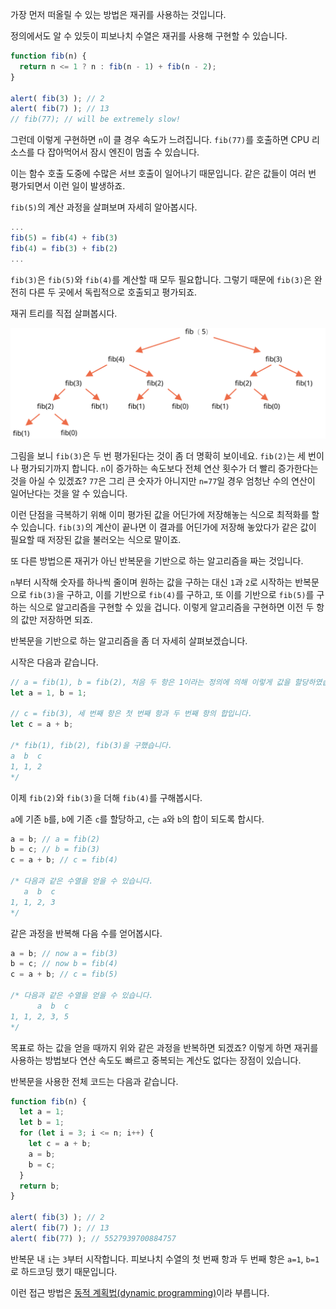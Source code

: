 가장 먼저 떠올릴 수 있는 방법은 재귀를 사용하는 것입니다.

정의에서도 알 수 있듯이 피보나치 수열은 재귀를 사용해 구현할 수 있습니다.

```js run
function fib(n) {
  return n <= 1 ? n : fib(n - 1) + fib(n - 2);
}

alert( fib(3) ); // 2
alert( fib(7) ); // 13
// fib(77); // will be extremely slow!
```

그런데 이렇게 구현하면 `n`이 클 경우 속도가 느려집니다. `fib(77)`를 호출하면 CPU 리소스를 다 잡아먹어서 잠시 엔진이 멈출 수 있습니다.

이는 함수 호출 도중에 수많은 서브 호출이 일어나기 때문입니다. 같은 값들이 여러 번 평가되면서 이런 일이 발생하죠.

`fib(5)`의 계산 과정을 살펴보며 자세히 알아봅시다.

```js no-beautify
...
fib(5) = fib(4) + fib(3)
fib(4) = fib(3) + fib(2)
...
```

`fib(3)`은 `fib(5)`와 `fib(4)`를 계산할 때 모두 필요합니다. 그렇기 때문에 `fib(3)`은 완전히 다른 두 곳에서 독립적으로 호출되고 평가되죠.

재귀 트리를 직접 살펴봅시다.

![fibonacci recursion tree](fibonacci-recursion-tree.svg)

그림을 보니 `fib(3)`은 두 번 평가된다는 것이 좀 더 명확히 보이네요. `fib(2)`는 세 번이나 평가되기까지 합니다. `n`이 증가하는 속도보다 전체 연산 횟수가 더 빨리 증가한다는 것을 아실 수 있겠죠? `77`은 그리 큰 숫자가 아니지만 `n=77`일 경우 엄청난 수의 연산이 일어난다는 것을 알 수 있습니다.

이런 단점을 극복하기 위해 이미 평가된 값을 어딘가에 저장해놓는 식으로 최적화를 할 수 있습니다. `fib(3)`의 계산이 끝나면 이 결과를 어딘가에 저장해 놓았다가 같은 값이 필요할 때 저장된 값을 불러오는 식으로 말이죠.

또 다른 방법으론 재귀가 아닌 반복문을 기반으로 하는 알고리즘을 짜는 것입니다.

`n`부터 시작해 숫자를 하나씩 줄이며 원하는 값을 구하는 대신 `1`과 `2`로 시작하는 반복문으로 `fib(3)`을 구하고, 이를 기반으로 `fib(4)`를 구하고, 또 이를 기반으로 `fib(5)`를 구하는 식으로 알고리즘을 구현할 수 있을 겁니다. 이렇게 알고리즘을 구현하면 이전 두 항의 값만 저장하면 되죠.

반복문을 기반으로 하는 알고리즘을 좀 더 자세히 살펴보겠습니다.

시작은 다음과 같습니다.

```js
// a = fib(1), b = fib(2), 처음 두 항은 1이라는 정의에 의해 이렇게 값을 할당하였습니다.
let a = 1, b = 1;

// c = fib(3), 세 번째 항은 첫 번째 항과 두 번째 항의 합입니다.
let c = a + b;

/* fib(1), fib(2), fib(3)을 구했습니다.
a  b  c
1, 1, 2
*/
```

이제 `fib(2)`와 `fib(3)`을 더해 `fib(4)`를 구해봅시다.

`a`에 기존 `b`를, `b`에 기존 `c`를 할당하고, `c`는 `a`와 `b`의 합이 되도록 합시다.

```js no-beautify
a = b; // a = fib(2)
b = c; // b = fib(3)
c = a + b; // c = fib(4)

/* 다음과 같은 수열을 얻을 수 있습니다.
   a  b  c
1, 1, 2, 3
*/
```

같은 과정을 반복해 다음 수를 얻어봅시다.

```js no-beautify
a = b; // now a = fib(3)
b = c; // now b = fib(4)
c = a + b; // c = fib(5)

/* 다음과 같은 수열을 얻을 수 있습니다.
      a  b  c
1, 1, 2, 3, 5
*/
```

목표로 하는 값을 얻을 때까지 위와 같은 과정을 반복하면 되겠죠? 이렇게 하면 재귀를 사용하는 방법보다 연산 속도도 빠르고 중복되는 계산도 없다는 장점이 있습니다.

반복문을 사용한 전체 코드는 다음과 같습니다.

```js run
function fib(n) {
  let a = 1;
  let b = 1;
  for (let i = 3; i <= n; i++) {
    let c = a + b;
    a = b;
    b = c;
  }
  return b;
}

alert( fib(3) ); // 2
alert( fib(7) ); // 13
alert( fib(77) ); // 5527939700884757
```

반복문 내 `i`는 `3`부터 시작합니다. 피보나치 수열의 첫 번째 항과 두 번째 항은 `a=1`, `b=1`로 하드코딩 했기 때문입니다.

이런 접근 방법은 [동적 계획법(dynamic programming)](https://en.wikipedia.org/wiki/Dynamic_programming)이라 부릅니다.
